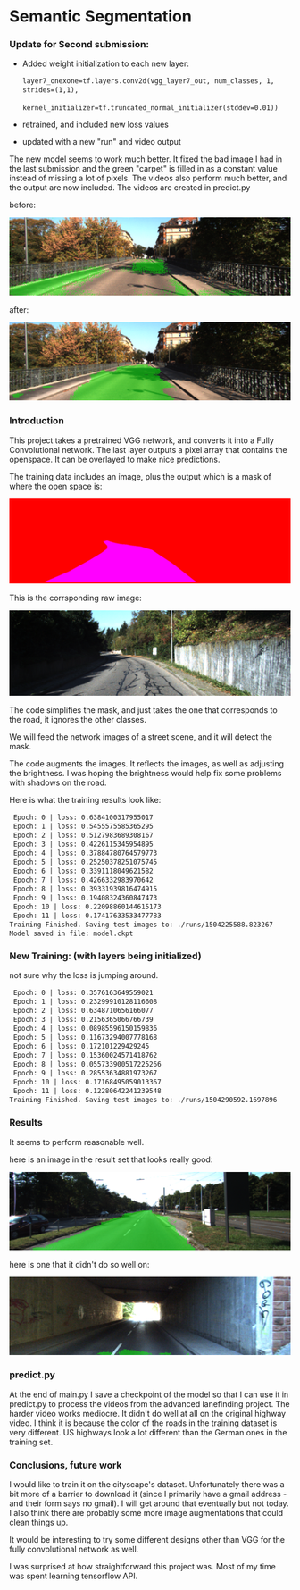 # Semantic Segmentation

### Update for Second submission:

  * Added weight initialization to each new layer:

      ```
      layer7_onexone=tf.layers.conv2d(vgg_layer7_out, num_classes, 1, strides=(1,1), 
           kernel_initializer=tf.truncated_normal_initializer(stddev=0.01))
      ```

  * retrained, and included new loss values
  * updated with a new "run" and video output 


The new model seems to work much better. It fixed the bad image I had in the last submission and the green "carpet" is filled in as a constant value instead of missing a lot of pixels.  The videos also perform much better, and the output are now included.  The videos are created in predict.py

before:

![bad example](https://github.com/alanswx/CarND-Semantic-Segmentation/blob/master/writeupimages/broken_uu_000097.png)

after:

![fixed example](https://github.com/alanswx/CarND-Semantic-Segmentation/blob/master/runs/1504290592.1697896/uu_000097.png)


### Introduction

This project takes a pretrained VGG network, and converts it into a Fully Convolutional network. The last layer outputs a pixel array that contains the openspace.  It can be overlayed to make nice predictions.

The training data includes an image, plus the output which is a mask of where the open space is:


![roadmask](https://github.com/alanswx/CarND-Semantic-Segmentation/blob/master/writeupimages/uu_road_000097.png)


This is the corrsponding raw image:

![road](https://github.com/alanswx/CarND-Semantic-Segmentation/blob/master/writeupimages/uu_000097.png)

The code simplifies the mask, and just takes the one that corresponds to the road, it ignores the other classes.

We will feed the network images of a street scene, and it will detect the mask.

The code augments the images. It reflects the images, as well as adjusting the brightness. I was hoping the brightness would help fix some problems with shadows on the road.

Here is what the training results look like:
```
 Epoch: 0 | loss: 0.6384100317955017
 Epoch: 1 | loss: 0.5455575585365295
 Epoch: 2 | loss: 0.5127983689308167
 Epoch: 3 | loss: 0.4226115345954895
 Epoch: 4 | loss: 0.37884780764579773
 Epoch: 5 | loss: 0.25250378251075745
 Epoch: 6 | loss: 0.3391118049621582
 Epoch: 7 | loss: 0.4266332983970642
 Epoch: 8 | loss: 0.39331939816474915
 Epoch: 9 | loss: 0.19408324360847473
 Epoch: 10 | loss: 0.22098860144615173
 Epoch: 11 | loss: 0.17417633533477783
Training Finished. Saving test images to: ./runs/1504225588.823267
Model saved in file: model.ckpt
```

### New Training: (with layers being initialized)

not sure why the loss is jumping around.

```
 Epoch: 0 | loss: 0.3576163649559021
 Epoch: 1 | loss: 0.23299910128116608
 Epoch: 2 | loss: 0.6348710656166077
 Epoch: 3 | loss: 0.2156365066766739
 Epoch: 4 | loss: 0.08985596150159836
 Epoch: 5 | loss: 0.11673294007778168
 Epoch: 6 | loss: 0.172101229429245
 Epoch: 7 | loss: 0.15360024571418762
 Epoch: 8 | loss: 0.055733900517225266
 Epoch: 9 | loss: 0.28553634881973267
 Epoch: 10 | loss: 0.17168495059013367
 Epoch: 11 | loss: 0.12280642241239548
Training Finished. Saving test images to: ./runs/1504290592.1697896
```

### Results

It seems to perform reasonable well.

here is an image in the result set that looks really good:

![good example](https://github.com/alanswx/CarND-Semantic-Segmentation/blob/master/runs/1504290592.1697896/um_000000.png)

here is one that it didn't do so well on:

![bad example](https://github.com/alanswx/CarND-Semantic-Segmentation/blob/master/runs/1504290592.1697896/um_000093.png)

### predict.py

At the end of main.py I save a checkpoint of the model so that I can use it in predict.py to process the videos from the advanced lanefinding project.  The harder video works mediocre.  It didn't do well at all on the original highway video. I think it is because the color of the roads in the training dataset is very different.  US highways look a lot different than the German ones in the training set.


### Conclusions, future work

I would like to train it on the cityscape's dataset. Unfortunately there was a bit more of a barrier to download it (since I primarily have a gmail address - and their form says no gmail). I will get around that eventually but not today.  I also think there are probably some more image augmentations that could clean things up.  

It would be interesting to try some different designs other than VGG for the fully convolutional network as well.

I was surprised at how straightforward this project was.  Most of my time was spent learning tensorflow API.
